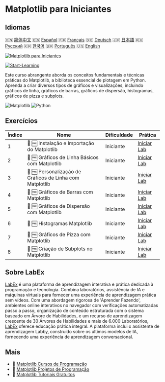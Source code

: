 # Matplotlib para Iniciantes

## Idiomas

🇨🇳 [简体中文](README_zh.md) 🇪🇸 [Español](README_es.md) 🇫🇷 [Français](README_fr.md) 🇩🇪 [Deutsch](README_de.md) 🇯🇵 [日本語](README_ja.md) 🇷🇺 [Русский](README_ru.md) 🇰🇷 [한국어](README_ko.md) 🇧🇷 [Português](README_pt.md) 🇺🇸 [English](README.md) 

[![Matplotlib para Iniciantes](https://cover-creator.labex.io/matplotlib-for-beginners.png?lang=pt)](https://labex.io/pt/courses/matplotlib-for-beginners)

[![Start-Learning](https://img.shields.io/badge/Start-Learning-whitesmoke?style=for-the-badge)](https://labex.io/pt/courses/matplotlib-for-beginners)

Este curso abrangente aborda os conceitos fundamentais e técnicas práticas do Matplotlib, a biblioteca essencial de plotagem em Python. Aprenda a criar diversos tipos de gráficos e visualizações, incluindo gráficos de linha, gráficos de barras, gráficos de dispersão, histogramas, gráficos de pizza e subplots.

![Matplotlib](https://img.shields.io/badge/Matplotlib-whitesmoke?style=for-the-badge&logo=matplotlib)
![Python](https://img.shields.io/badge/Python-whitesmoke?style=for-the-badge&logo=python)


## Exercícios

|   Índice | Nome                                                     | Dificuldade   | Prática                                                                                                                                                 |
|----------|----------------------------------------------------------|---------------|---------------------------------------------------------------------------------------------------------------------------------------------------------|
|        1 | 🧩 🆓 Instalação e Importação do Matplotlib              | Iniciante     | <a target='_blank' href='https://labex.io/pt/labs/matplotlib-matplotlib-installation-and-import-596567?course=matplotlib-for-beginners'>Iniciar Lab</a> |
|        2 | 🧩 🆓 Gráficos de Linha Básicos com Matplotlib           | Iniciante     | <a target='_blank' href='https://labex.io/pt/labs/matplotlib-matplotlib-basic-line-plots-596564?course=matplotlib-for-beginners'>Iniciar Lab</a>        |
|        3 | 🧩 🆓 Personalização de Gráficos de Linha com Matplotlib | Iniciante     | <a target='_blank' href='https://labex.io/pt/labs/matplotlib-matplotlib-customizing-line-plots-596565?course=matplotlib-for-beginners'>Iniciar Lab</a>  |
|        4 | 🧩 🆓 Gráficos de Barras com Matplotlib                  | Iniciante     | <a target='_blank' href='https://labex.io/pt/labs/matplotlib-matplotlib-bar-charts-596563?course=matplotlib-for-beginners'>Iniciar Lab</a>              |
|        5 | 🧩 🆓 Gráficos de Dispersão com Matplotlib               | Iniciante     | <a target='_blank' href='https://labex.io/pt/labs/matplotlib-matplotlib-scatter-plots-596569?course=matplotlib-for-beginners'>Iniciar Lab</a>           |
|        6 | 🧩 🆓 Histogramas Matplotlib                             | Iniciante     | <a target='_blank' href='https://labex.io/pt/labs/matplotlib-matplotlib-histograms-596566?course=matplotlib-for-beginners'>Iniciar Lab</a>              |
|        7 | 🧩 🆓 Gráficos de Pizza com Matplotlib                   | Iniciante     | <a target='_blank' href='https://labex.io/pt/labs/matplotlib-matplotlib-pie-charts-596568?course=matplotlib-for-beginners'>Iniciar Lab</a>              |
|        8 | 🧩 🆓 Criação de Subplots no Matplotlib                  | Iniciante     | <a target='_blank' href='https://labex.io/pt/labs/matplotlib-matplotlib-subplots-creation-596570?course=matplotlib-for-beginners'>Iniciar Lab</a>       |

## Sobre LabEx

[LabEx](https://labex.io) é uma plataforma de aprendizagem interativa e prática dedicada à programação e tecnologia. Combina laboratórios, assistência de IA e máquinas virtuais para fornecer uma experiência de aprendizagem prática sem vídeos. Com uma abordagem rigorosa de 'Aprender Fazendo', ambientes online interativos no navegador com verificações automatizadas passo a passo, organização de conteúdo estruturada com o sistema baseado em Árvore de Habilidades, e um recurso de aprendizagem crescente de 30 Árvores de Habilidades e mais de 6.000 Laboratórios, [LabEx](https://labex.io) oferece educação prática integral. A plataforma inclui o assistente de aprendizagem Labby, construído sobre os últimos modelos de IA, fornecendo uma experiência de aprendizagem conversacional.

## Mais

- 🔗 [Matplotlib Cursos de Programação](https://github.com/labex-labs/awesome-programming-courses)
- 🔗 [Matplotlib Projetos de Programação](https://github.com/labex-labs/awesome-programming-projects)
- 🔗 [Matplotlib Tutoriais Gratuitos](https://github.com/labex-labs/matplotlib-free-tutorials)

